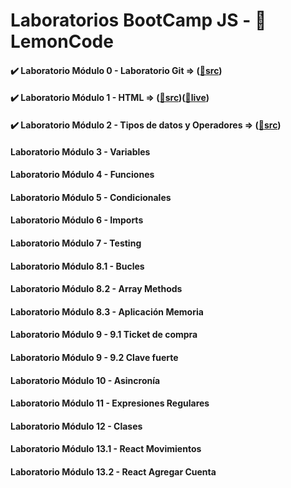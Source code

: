 # Laboratorios BootCamp JS - 🍋 LemonCode
#### ✔️ Laboratorio Módulo 0 - Laboratorio Git => ([📁src](https://github.com/oleojake/lab_00))
#### ✔️ Laboratorio Módulo 1 - HTML => ([📁src](https://github.com/oleojake/bootcampjs-lemoncode/tree/main/lab_01))([🚀live](https://lemoncodelab01.netlify.app/))
#### ✔️ Laboratorio Módulo 2 - Tipos de datos y Operadores => ([📁src](https://github.com/oleojake/lab_02))		
#### Laboratorio Módulo 3 - Variables			
#### Laboratorio Módulo 4 - Funciones			
#### Laboratorio Módulo 5 - Condicionales			
#### Laboratorio Módulo 6 - Imports		
#### Laboratorio Módulo 7 - Testing		
#### Laboratorio Módulo 8.1 - Bucles		
#### Laboratorio Módulo 8.2 - Array Methods		
#### Laboratorio Módulo 8.3 - Aplicación Memoria		
#### Laboratorio Módulo 9 - 9.1 Ticket de compra		
#### Laboratorio Módulo 9 - 9.2 Clave fuerte			
#### Laboratorio Módulo 10 - Asincronía			
#### Laboratorio Módulo 11 - Expresiones Regulares		
#### Laboratorio Módulo 12 - Clases	
#### Laboratorio Módulo 13.1 - React Movimientos	
#### Laboratorio Módulo 13.2 - React Agregar Cuenta